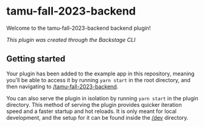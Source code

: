 # tamu-fall-2023-backend

Welcome to the tamu-fall-2023-backend backend plugin!

_This plugin was created through the Backstage CLI_

## Getting started

Your plugin has been added to the example app in this repository, meaning you'll be able to access it by running `yarn
start` in the root directory, and then navigating to [/tamu-fall-2023-backend](http://localhost:3000/tamu-fall-2023-backend).

You can also serve the plugin in isolation by running `yarn start` in the plugin directory.
This method of serving the plugin provides quicker iteration speed and a faster startup and hot reloads.
It is only meant for local development, and the setup for it can be found inside the [/dev](/dev) directory.
